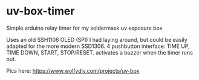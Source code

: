 # uv-box-timer
Simple arduino relay timer for my soldermask uv exposure box

Uses an old SSH1106 OLED (SPI) I had laying around, but could be easily adapted for the more modern SSD1306.
4 pushbutton interface: TIME UP, TIME DOWN, START, STOP/RESET. activates a buzzer when the timer runs out.

Pics here: https://www.wolfydiy.com/projects/uv-box
